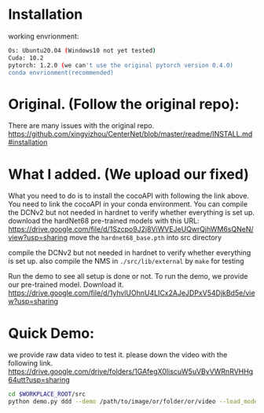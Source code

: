 # Installation
working envrionment:
```bash
Os: Ubuntu20.04 (Windows10 not yet tested)
Cuda: 10.2
pytorch: 1.2.0 (we can't use the original pytorch version 0.4.0)
conda envrionment(recommended)
```

# Original. (Follow the original repo):
There are many issues with the original repo. https://github.com/xingyizhou/CenterNet/blob/master/readme/INSTALL.md#installation

# What I added. (We upload our fixed)
What you need to do is to install the cocoAPI with following the link above.
You need to link the cocoAPI in your conda environment.
You can compile the DCNv2 but not needed in hardnet to verify whether everything is set up.
download the hardNet68 pre-trained models with this URL: https://drive.google.com/file/d/1Szcpo9J2j8ViWVEJeUQwrQjhWM6sQNeN/view?usp=sharing 
move the ```hardnet68_base.pth``` into src directory

compile the DCNv2 but not needed in hardnet to verify whether everything is set up.
also compile the NMS in ```./src/lib/external``` by ```make``` for testing


Run the demo to see all setup is done or not.
To run the demo, we provide our pre-trained model. Download it.
https://drive.google.com/file/d/1yhvlUOhnU4LICx2AJeJDPxV54DjkBd5e/view?usp=sharing

# Quick Demo:
we provide raw data video to test it. please down the video with the following link.
https://drive.google.com/drive/folders/1GAfegX0IiscuW5uVByVWRnRVHHg64utt?usp=sharing
```bash
cd $WORKPLACE_ROOT/src
python demo.py ddd --demo /path/to/image/or/folder/or/video --load_model /path/you/save/to/hardnetddd.pth --arch hardnet_68 --debug 2
```

